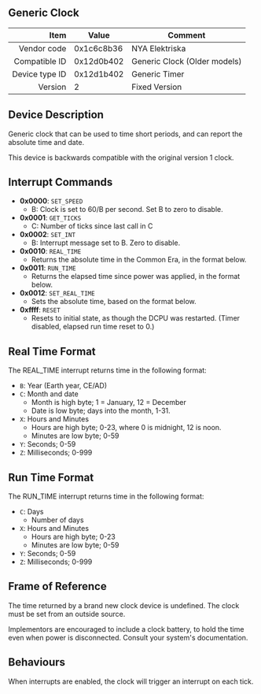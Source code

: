 Generic Clock
----

|     Item       |   Value    |   Comment
| -------------: | ---------- | ----------------
|    Vendor code | 0x1c6c8b36 | NYA Elektriska
|  Compatible ID | 0x12d0b402 | Generic Clock (Older models)
| Device type ID | 0x12d1b402 | Generic Timer
|        Version | 2          | Fixed Version

Device Description
----

Generic clock that can be used to time short periods, and can report the
absolute time and date.

This device is backwards compatible with the original version 1 clock.


Interrupt Commands
----

 - **0x0000**: `SET_SPEED`
 	- B: Clock is set to 60/B per second. Set B to zero to disable.
 - **0x0001**: `GET_TICKS`
 	- C: Number of ticks since last call in C
 - **0x0002**: `SET_INT`
 	- B: Interrupt message set to B. Zero to disable.
 - **0x0010**: `REAL_TIME`
	- Returns the absolute time in the Common Era, in the format below.
 - **0x0011**: `RUN_TIME`
	- Returns the elapsed time since power was applied, in the format below.
 - **0x0012**: `SET_REAL_TIME`
	- Sets the absolute time, based on the format below.
 - **0xffff**: `RESET`
	- Resets to initial state, as though the DCPU was restarted. (Timer
          disabled, elapsed run time reset to 0.)


Real Time Format
----
The REAL_TIME interrupt returns time in the following format:

- `B`: Year (Earth year, CE/AD)
- `C`: Month and date
    - Month is high byte; 1 = January, 12 = December
    - Date is low byte; days into the month, 1-31.
- `X`: Hours and Minutes
    - Hours are high byte; 0-23, where 0 is midnight, 12 is noon.
    - Minutes are low byte; 0-59
- `Y`: Seconds; 0-59
- `Z`: Milliseconds; 0-999

Run Time Format
----
The RUN_TIME interrupt returns time in the following format:

- `C`: Days
    - Number of days
- `X`: Hours and Minutes
    - Hours are high byte; 0-23
    - Minutes are low byte; 0-59
- `Y`: Seconds; 0-59
- `Z`: Milliseconds; 0-999

Frame of Reference
----
The time returned by a brand new clock device is undefined. The clock must be
set from an outside source.

Implementors are encouraged to include a clock battery, to hold the time even
when power is disconnected. Consult your system's documentation.

Behaviours
----
When interrupts are enabled, the clock will trigger an interrupt on each tick.


